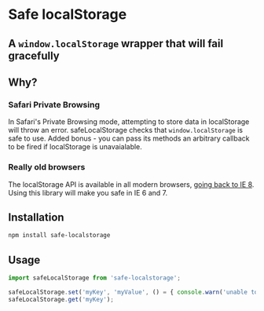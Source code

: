 # Safe localStorage

## A `window.localStorage` wrapper that will fail gracefully

## Why?

### Safari Private Browsing

In Safari's Private Browsing mode, attempting to store data in localStorage will throw an error. safeLocalStorage checks that `window.localStorage` is safe to use. Added bonus - you can pass its methods an arbitrary callback to be fired if localStorage is unavaialable.

### Really old browsers

The localStorage API is available in all modern browsers, [going back to IE 8](https://caniuse.com/#feat=namevalue-storage). Using this library will make you safe in IE 6 and 7.

## Installation

```bash
npm install safe-localstorage
```

## Usage

```javascript
import safeLocalStorage from 'safe-localstorage';

safeLocalStorage.set('myKey', 'myValue', () = { console.warn('unable to use localStorage';) });
safeLocalStorage.get('myKey');
```

